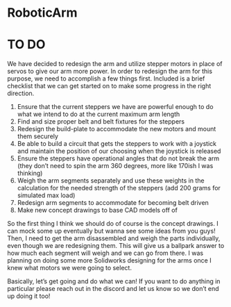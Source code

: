 # RoboticArm


# TO DO

We have decided to redesign the arm and utilize stepper motors in place of servos to give our arm more
power. In order to redesign the arm for this purpose, we need to accomplish a few things first. Included
is a brief checklist that we can get started on to make some progress in the right direction.
  1. Ensure that the current steppers we have are powerful enough to do what we intend to
     do at the current maximum arm length
  2. Find and size proper belt and belt fixtures for the steppers
  3. Redesign the build-plate to accommodate the new motors and mount them securely
  4. Be able to build a circuit that gets the steppers to work with a joystick and maintain the
     position of our choosing when the joystick is released
  5. Ensure the steppers have operational angles that do not break the arm (they don’t need
     to spin the arm 360 degrees, more like 170ish I was thinking)
  6. Weigh the arm segments separately and use these weights in the calculation for the
     needed strength of the steppers (add 200 grams for simulated max load)
  7. Redesign arm segments to accommodate for becoming belt driven
  8. Make new concept drawings to base CAD models off of

So the first thing I think we should do of course is the concept drawings. I can mock some up eventually
but wanna see some ideas from you guys! Then, I need to get the arm disassembled and weigh the parts
individually, even though we are redesigning them. This will give us a ballpark answer to how much each
segment will weigh and we can go from there. I was planning on doing some more Solidworks designing
for the arms once I knew what motors we were going to select.

Basically, let’s get going and do what we can! If you want to do anything in particular please reach out in
the discord and let us know so we don’t end up doing it too!
